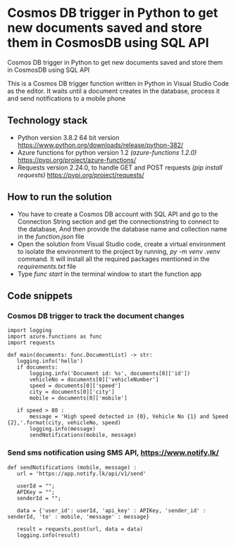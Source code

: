 # Cosmos DB trigger in Python to get new documents saved and store them in CosmosDB using SQL API

Cosmos DB trigger in Python to get new documents saved and store them in CosmosDB using SQL API

This is a Cosmos DB trigger function written in Python in Visual Studio Code as the editor. It waits until a document creates in the database, process it and send notifications to a mobile phone

## Technology stack  
* Python version 3.8.2 64 bit version https://www.python.org/downloads/release/python-382/
* Azure functions for python version 1.2 *(azure-functions 1.2.0)* https://pypi.org/project/azure-functions/
* Requests version 2.24.0, to handle GET and POST requests *(pip install requests)* https://pypi.org/project/requests/

## How to run the solution
 * You have to create a Cosmos DB account with SQL API and go to the Connection String section and get the connectionstring to connect to the database, And then provide the database name and collection name in the *function.json* file 
 * Open the solution from Visual Studio code, create a virtual environment to isolate the environment to the project by running, *py -m venv .venv* command. It will install all the required packages mentioned in the *requirements.txt* file
 * Type *func start* in the terminal window to start the function app

 ## Code snippets
 
 ### Cosmos DB trigger to track the document changes
 ```
 import logging
import azure.functions as func
import requests

def main(documents: func.DocumentList) -> str:
    logging.info('hello')
    if documents:
        logging.info('Document id: %s', documents[0]['id'])
        vehicleNo = documents[0]['vehicleNumber']
        speed = documents[0]['speed']
        city = documents[0]['city']
        mobile = documents[0]['mobile']

    if speed > 80 :
        message = 'High speed detected in {0}, Vehicle No {1} and Speed {2},'.format(city, vehicleNo, speed)
        logging.info(message)
        sendNotifications(mobile, message)
 ```
 
 ### Send sms notification using SMS API, https://www.notify.lk/
 ```
 def sendNotifications (mobile, message) :
    url = 'https://app.notify.lk/api/v1/send'
    
    userId = "";
    APIKey = "";
    senderId = "";
    
    data = {'user_id': userId, 'api_key' : APIKey, 'sender_id' : senderId, 'to' : mobile, 'message' : message} 

    result = requests.post(url, data = data)
    logging.info(result)
 ```
